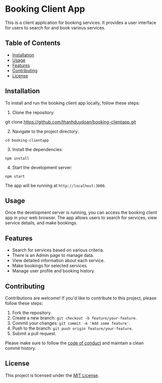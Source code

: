 # Booking Client App

This is a client application for booking services. It provides a user interface for users to search for and book various services.

## Table of Contents

- [Installation](#installation)
- [Usage](#usage)
- [Features](#features)
- [Contributing](#contributing)
- [License](#license)

## Installation

To install and run the booking client app locally, follow these steps:

1. Clone the repository:

git clone https://github.com/thanhduydoan/booking-clientapp.git

2. Navigate to the project directory:
   
`cd booking-clientapp`

3. Install the dependencies:

`npm install`

4. Start the development server:

`npm start`

The app will be running at `http://localhost:3000`.

## Usage

Once the development server is running, you can access the booking client app in your web browser. The app allows users to search for services, view service details, and make bookings.

## Features

- Search for services based on various criteria.
- There is an Admin page to manage data.
- View detailed information about each service.
- Make bookings for selected services.
- Manage user profile and booking history.

## Contributing

Contributions are welcome! If you'd like to contribute to this project, please follow these steps:

1. Fork the repository.
2. Create a new branch: `git checkout -b feature/your-feature`.
3. Commit your changes: `git commit -m 'Add some feature'`.
4. Push to the branch: `git push origin feature/your-feature`.
5. Submit a pull request.

Please make sure to follow the [code of conduct](CODE_OF_CONDUCT.md) and maintain a clean commit history.

## License

This project is licensed under the [MIT License](LICENSE).
